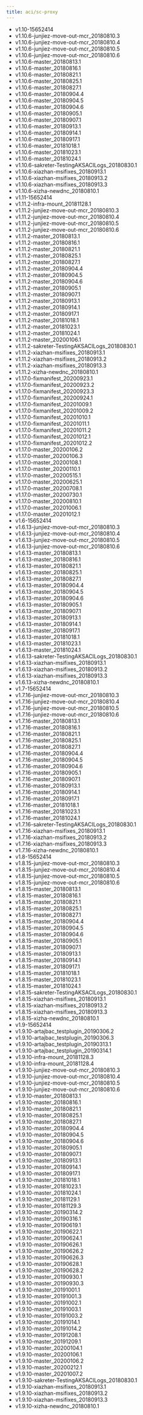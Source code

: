 ```yaml
---
title: aci/sc-proxy
---
```

- v1.10-15652414
- v1.10.6-junjiez-move-out-mcr_20180810.3
- v1.10.6-junjiez-move-out-mcr_20180810.4
- v1.10.6-junjiez-move-out-mcr_20180810.5
- v1.10.6-junjiez-move-out-mcr_20180810.6
- v1.10.6-master_20180813.1
- v1.10.6-master_20180816.1
- v1.10.6-master_20180821.1
- v1.10.6-master_20180825.1
- v1.10.6-master_20180827.1
- v1.10.6-master_20180904.4
- v1.10.6-master_20180904.5
- v1.10.6-master_20180904.6
- v1.10.6-master_20180905.1
- v1.10.6-master_20180907.1
- v1.10.6-master_20180913.1
- v1.10.6-master_20180914.1
- v1.10.6-master_20180917.1
- v1.10.6-master_20181018.1
- v1.10.6-master_20181023.1
- v1.10.6-master_20181024.1
- v1.10.6-sakreter-TestingAKSACILogs_20180830.1
- v1.10.6-xiazhan-msifixes_20180913.1
- v1.10.6-xiazhan-msifixes_20180913.2
- v1.10.6-xiazhan-msifixes_20180913.3
- v1.10.6-xizha-newdnc_20180810.1
- v1.11-15652414
- v1.11.2-infra-mount_20181128.1
- v1.11.2-junjiez-move-out-mcr_20180810.3
- v1.11.2-junjiez-move-out-mcr_20180810.4
- v1.11.2-junjiez-move-out-mcr_20180810.5
- v1.11.2-junjiez-move-out-mcr_20180810.6
- v1.11.2-master_20180813.1
- v1.11.2-master_20180816.1
- v1.11.2-master_20180821.1
- v1.11.2-master_20180825.1
- v1.11.2-master_20180827.1
- v1.11.2-master_20180904.4
- v1.11.2-master_20180904.5
- v1.11.2-master_20180904.6
- v1.11.2-master_20180905.1
- v1.11.2-master_20180907.1
- v1.11.2-master_20180913.1
- v1.11.2-master_20180914.1
- v1.11.2-master_20180917.1
- v1.11.2-master_20181018.1
- v1.11.2-master_20181023.1
- v1.11.2-master_20181024.1
- v1.11.2-master_20200106.1
- v1.11.2-sakreter-TestingAKSACILogs_20180830.1
- v1.11.2-xiazhan-msifixes_20180913.1
- v1.11.2-xiazhan-msifixes_20180913.2
- v1.11.2-xiazhan-msifixes_20180913.3
- v1.11.2-xizha-newdnc_20180810.1
- v1.17.0-fixmanifest_20200923.1
- v1.17.0-fixmanifest_20200923.2
- v1.17.0-fixmanifest_20200923.3
- v1.17.0-fixmanifest_20200924.1
- v1.17.0-fixmanifest_20201009.1
- v1.17.0-fixmanifest_20201009.2
- v1.17.0-fixmanifest_20201010.1
- v1.17.0-fixmanifest_20201011.1
- v1.17.0-fixmanifest_20201011.2
- v1.17.0-fixmanifest_20201012.1
- v1.17.0-fixmanifest_20201012.2
- v1.17.0-master_20200106.2
- v1.17.0-master_20200106.3
- v1.17.0-master_20200108.1
- v1.17.0-master_20200110.1
- v1.17.0-master_20200515.1
- v1.17.0-master_20200625.1
- v1.17.0-master_20200708.1
- v1.17.0-master_20200730.1
- v1.17.0-master_20200810.1
- v1.17.0-master_20201006.1
- v1.17.0-master_20201012.1
- v1.6-15652414
- v1.6.13-junjiez-move-out-mcr_20180810.3
- v1.6.13-junjiez-move-out-mcr_20180810.4
- v1.6.13-junjiez-move-out-mcr_20180810.5
- v1.6.13-junjiez-move-out-mcr_20180810.6
- v1.6.13-master_20180813.1
- v1.6.13-master_20180816.1
- v1.6.13-master_20180821.1
- v1.6.13-master_20180825.1
- v1.6.13-master_20180827.1
- v1.6.13-master_20180904.4
- v1.6.13-master_20180904.5
- v1.6.13-master_20180904.6
- v1.6.13-master_20180905.1
- v1.6.13-master_20180907.1
- v1.6.13-master_20180913.1
- v1.6.13-master_20180914.1
- v1.6.13-master_20180917.1
- v1.6.13-master_20181018.1
- v1.6.13-master_20181023.1
- v1.6.13-master_20181024.1
- v1.6.13-sakreter-TestingAKSACILogs_20180830.1
- v1.6.13-xiazhan-msifixes_20180913.1
- v1.6.13-xiazhan-msifixes_20180913.2
- v1.6.13-xiazhan-msifixes_20180913.3
- v1.6.13-xizha-newdnc_20180810.1
- v1.7-15652414
- v1.7.16-junjiez-move-out-mcr_20180810.3
- v1.7.16-junjiez-move-out-mcr_20180810.4
- v1.7.16-junjiez-move-out-mcr_20180810.5
- v1.7.16-junjiez-move-out-mcr_20180810.6
- v1.7.16-master_20180813.1
- v1.7.16-master_20180816.1
- v1.7.16-master_20180821.1
- v1.7.16-master_20180825.1
- v1.7.16-master_20180827.1
- v1.7.16-master_20180904.4
- v1.7.16-master_20180904.5
- v1.7.16-master_20180904.6
- v1.7.16-master_20180905.1
- v1.7.16-master_20180907.1
- v1.7.16-master_20180913.1
- v1.7.16-master_20180914.1
- v1.7.16-master_20180917.1
- v1.7.16-master_20181018.1
- v1.7.16-master_20181023.1
- v1.7.16-master_20181024.1
- v1.7.16-sakreter-TestingAKSACILogs_20180830.1
- v1.7.16-xiazhan-msifixes_20180913.1
- v1.7.16-xiazhan-msifixes_20180913.2
- v1.7.16-xiazhan-msifixes_20180913.3
- v1.7.16-xizha-newdnc_20180810.1
- v1.8-15652414
- v1.8.15-junjiez-move-out-mcr_20180810.3
- v1.8.15-junjiez-move-out-mcr_20180810.4
- v1.8.15-junjiez-move-out-mcr_20180810.5
- v1.8.15-junjiez-move-out-mcr_20180810.6
- v1.8.15-master_20180813.1
- v1.8.15-master_20180816.1
- v1.8.15-master_20180821.1
- v1.8.15-master_20180825.1
- v1.8.15-master_20180827.1
- v1.8.15-master_20180904.4
- v1.8.15-master_20180904.5
- v1.8.15-master_20180904.6
- v1.8.15-master_20180905.1
- v1.8.15-master_20180907.1
- v1.8.15-master_20180913.1
- v1.8.15-master_20180914.1
- v1.8.15-master_20180917.1
- v1.8.15-master_20181018.1
- v1.8.15-master_20181023.1
- v1.8.15-master_20181024.1
- v1.8.15-sakreter-TestingAKSACILogs_20180830.1
- v1.8.15-xiazhan-msifixes_20180913.1
- v1.8.15-xiazhan-msifixes_20180913.2
- v1.8.15-xiazhan-msifixes_20180913.3
- v1.8.15-xizha-newdnc_20180810.1
- v1.9-15652414
- v1.9.10-artajbac_testplugin_20190306.2
- v1.9.10-artajbac_testplugin_20190306.3
- v1.9.10-artajbac_testplugin_20190313.1
- v1.9.10-artajbac_testplugin_20190314.1
- v1.9.10-infra-mount_20181128.3
- v1.9.10-infra-mount_20181128.4
- v1.9.10-junjiez-move-out-mcr_20180810.3
- v1.9.10-junjiez-move-out-mcr_20180810.4
- v1.9.10-junjiez-move-out-mcr_20180810.5
- v1.9.10-junjiez-move-out-mcr_20180810.6
- v1.9.10-master_20180813.1
- v1.9.10-master_20180816.1
- v1.9.10-master_20180821.1
- v1.9.10-master_20180825.1
- v1.9.10-master_20180827.1
- v1.9.10-master_20180904.4
- v1.9.10-master_20180904.5
- v1.9.10-master_20180904.6
- v1.9.10-master_20180905.1
- v1.9.10-master_20180907.1
- v1.9.10-master_20180913.1
- v1.9.10-master_20180914.1
- v1.9.10-master_20180917.1
- v1.9.10-master_20181018.1
- v1.9.10-master_20181023.1
- v1.9.10-master_20181024.1
- v1.9.10-master_20181129.1
- v1.9.10-master_20181129.3
- v1.9.10-master_20190314.2
- v1.9.10-master_20190316.1
- v1.9.10-master_20190619.1
- v1.9.10-master_20190622.1
- v1.9.10-master_20190624.1
- v1.9.10-master_20190626.1
- v1.9.10-master_20190626.2
- v1.9.10-master_20190626.3
- v1.9.10-master_20190628.1
- v1.9.10-master_20190628.2
- v1.9.10-master_20190930.1
- v1.9.10-master_20190930.3
- v1.9.10-master_20191001.1
- v1.9.10-master_20191001.3
- v1.9.10-master_20191002.1
- v1.9.10-master_20191003.1
- v1.9.10-master_20191003.2
- v1.9.10-master_20191014.1
- v1.9.10-master_20191014.2
- v1.9.10-master_20191208.1
- v1.9.10-master_20191209.1
- v1.9.10-master_20200104.1
- v1.9.10-master_20200106.1
- v1.9.10-master_20200106.2
- v1.9.10-master_20200212.1
- v1.9.10-master_20201007.2
- v1.9.10-sakreter-TestingAKSACILogs_20180830.1
- v1.9.10-xiazhan-msifixes_20180913.1
- v1.9.10-xiazhan-msifixes_20180913.2
- v1.9.10-xiazhan-msifixes_20180913.3
- v1.9.10-xizha-newdnc_20180810.1
